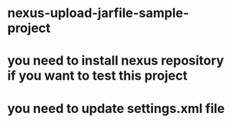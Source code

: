 # nexus-upload-jarfile-sample-project
# you need to install nexus repository if you want to test this project
# you need to update settings.xml file

